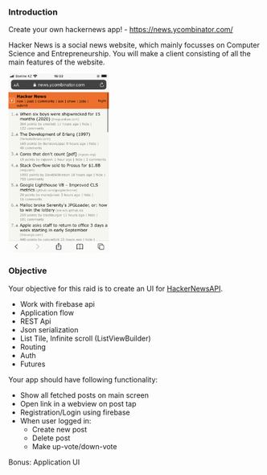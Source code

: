 ### Introduction

Create your own hackernews app! - https://news.ycombinator.com/

Hacker News is a social news website, which mainly focusses on Computer Science and Entrepreneurship. You will make a client consisting of all the main features of the website.

<img src="https://github.com/alem-01/alem_public/blob/master/resources/hackernews.png?raw=true" width="200"/>

### Objective

Your objective for this raid is to create an UI for [HackerNewsAPI]("https://github.com/HackerNews/API").

- Work with firebase api
- Application flow
- REST Api
- Json serialization
- List Tile, Infinite scroll (ListViewBuilder)
- Routing
- Auth
- Futures

Your app should have following functionality:

- Show all fetched posts on main screen
- Open link in a webview on post tap
- Registration/Login using firebase
- When user logged in:
  - Create new post
  - Delete post
  - Make up-vote/down-vote

Bonus: Application UI
